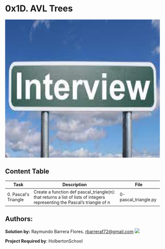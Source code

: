 # 0x1D. AVL Trees #

<img src="https://github.com/RayBar72/holbertonschool-interview/blob/master/image.jfif" width="1000" height="450">

## Content Table ##

| Task | Description | File |
| ----------- | ----------- | ----------- |
| 0. Pascal's Triangle | Create a function def pascal_triangle(n): that returns a list of lists of integers representing the Pascal’s triangle of n | 0-pascal_triangle.py |

## Authors: ##

**Solution by:** Raymundo Barrera Flores. [rbarreraf72@gmail.com](rbarreraf72@gmail.com)
[<img src="https://img.shields.io/badge/linkedin-%230077B5.svg?&style=for-the-badge&logo=linkedin&logoColor=white"/>](https://www.linkedin.com/in/raymundo-barrera-flores-a13022222/)


**Project Required by**: HolbertonSchool
